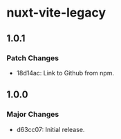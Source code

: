 # nuxt-vite-legacy

## 1.0.1

### Patch Changes

- 18d14ac: Link to Github from npm.

## 1.0.0

### Major Changes

- d63cc07: Initial release.
